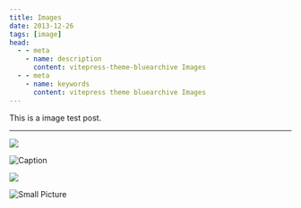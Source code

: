 ```yaml
---
title: Images
date: 2013-12-26
tags: [image]
head:
  - - meta
    - name: description
      content: vitepress-theme-bluearchive Images
  - - meta
    - name: keywords
      content: vitepress theme bluearchive Images
---
```


This is a image test post.

---

![](/wallpaper-2572384.jpg)

![Caption](/wallpaper-2311325.jpg)

![](/wallpaper-878514.jpg)

![Small Picture](https://via.placeholder.com/350x150.jpg)
